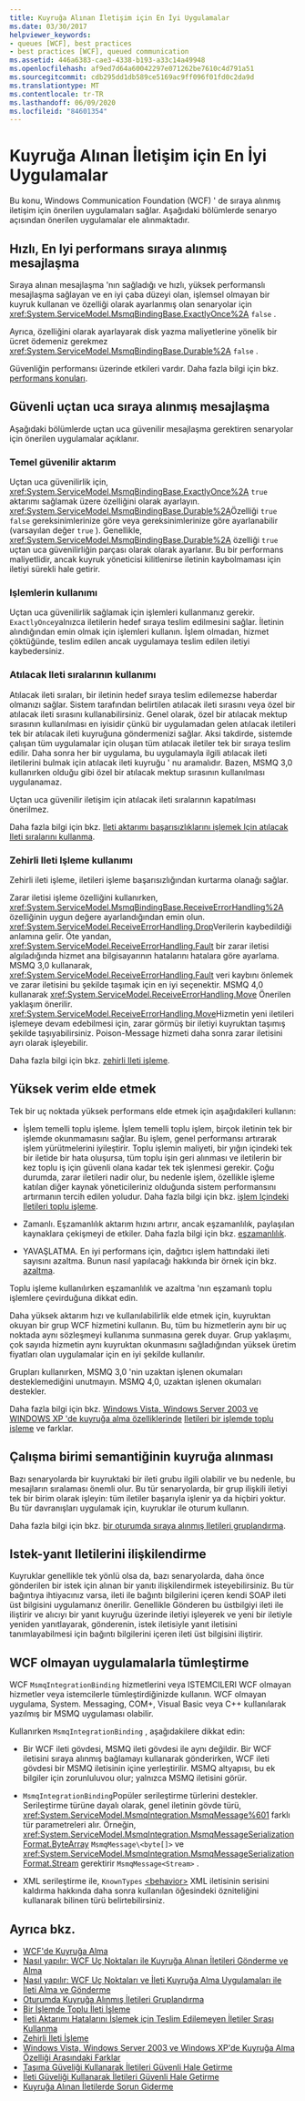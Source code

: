 ```yaml
---
title: Kuyruğa Alınan İletişim için En İyi Uygulamalar
ms.date: 03/30/2017
helpviewer_keywords:
- queues [WCF], best practices
- best practices [WCF], queued communication
ms.assetid: 446a6383-cae3-4338-b193-a33c14a49948
ms.openlocfilehash: af9ed7d64a60042297e071262be7610c4d791a51
ms.sourcegitcommit: cdb295dd1db589ce5169ac9ff096f01fd0c2da9d
ms.translationtype: MT
ms.contentlocale: tr-TR
ms.lasthandoff: 06/09/2020
ms.locfileid: "84601354"
---
```

# <a name="best-practices-for-queued-communication"></a>Kuyruğa Alınan İletişim için En İyi Uygulamalar
Bu konu, Windows Communication Foundation (WCF) ' de sıraya alınmış iletişim için önerilen uygulamaları sağlar. Aşağıdaki bölümlerde senaryo açısından önerilen uygulamalar ele alınmaktadır.  
  
## <a name="fast-best-effort-queued-messaging"></a>Hızlı, En Iyi performans sıraya alınmış mesajlaşma  
 Sıraya alınan mesajlaşma 'nın sağladığı ve hızlı, yüksek performanslı mesajlaşma sağlayan ve en iyi çaba düzeyi olan, işlemsel olmayan bir kuyruk kullanan ve özelliği olarak ayarlanmış olan senaryolar için <xref:System.ServiceModel.MsmqBindingBase.ExactlyOnce%2A> `false` .  
  
 Ayrıca, özelliğini olarak ayarlayarak disk yazma maliyetlerine yönelik bir ücret ödemeniz gerekmez <xref:System.ServiceModel.MsmqBindingBase.Durable%2A> `false` .  
  
 Güvenliğin performansı üzerinde etkileri vardır. Daha fazla bilgi için bkz. [performans konuları](performance-considerations.md).  
  
## <a name="reliable-end-to-end-queued-messaging"></a>Güvenli uçtan uca sıraya alınmış mesajlaşma  
 Aşağıdaki bölümlerde uçtan uca güvenilir mesajlaşma gerektiren senaryolar için önerilen uygulamalar açıklanır.  
  
### <a name="basic-reliable-transfer"></a>Temel güvenilir aktarım  
 Uçtan uca güvenilirlik için, <xref:System.ServiceModel.MsmqBindingBase.ExactlyOnce%2A> `true` aktarımı sağlamak üzere özelliğini olarak ayarlayın. <xref:System.ServiceModel.MsmqBindingBase.Durable%2A>Özelliği `true` `false` gereksinimlerinize göre veya gereksinimlerinize göre ayarlanabilir (varsayılan değer `true` ). Genellikle, <xref:System.ServiceModel.MsmqBindingBase.Durable%2A> özelliği `true` uçtan uca güvenilirliğin parçası olarak olarak ayarlanır. Bu bir performans maliyetlidir, ancak kuyruk yöneticisi kilitlenirse iletinin kaybolmaması için iletiyi sürekli hale getirir.  
  
### <a name="use-of-transactions"></a>Işlemlerin kullanımı  
 Uçtan uca güvenilirlik sağlamak için işlemleri kullanmanız gerekir. `ExactlyOnce`yalnızca iletilerin hedef sıraya teslim edilmesini sağlar. İletinin alındığından emin olmak için işlemleri kullanın. İşlem olmadan, hizmet çöktüğünde, teslim edilen ancak uygulamaya teslim edilen iletiyi kaybedersiniz.  
  
### <a name="use-of-dead-letter-queues"></a>Atılacak Ileti sıralarının kullanımı  
 Atılacak ileti sıraları, bir iletinin hedef sıraya teslim edilemezse haberdar olmanızı sağlar. Sistem tarafından belirtilen atılacak ileti sırasını veya özel bir atılacak ileti sırasını kullanabilirsiniz. Genel olarak, özel bir atılacak mektup sırasının kullanılması en iyisidir çünkü bir uygulamadan gelen atılacak iletileri tek bir atılacak ileti kuyruğuna göndermenizi sağlar. Aksi takdirde, sistemde çalışan tüm uygulamalar için oluşan tüm atılacak iletiler tek bir sıraya teslim edilir. Daha sonra her bir uygulama, bu uygulamayla ilgili atılacak ileti iletilerini bulmak için atılacak ileti kuyruğu ' nu aramalıdır. Bazen, MSMQ 3,0 kullanırken olduğu gibi özel bir atılacak mektup sırasının kullanılması uygulanamaz.  
  
 Uçtan uca güvenilir iletişim için atılacak ileti sıralarının kapatılması önerilmez.  
  
 Daha fazla bilgi için bkz. [Ileti aktarımı başarısızlıklarını işlemek Için atılacak Ileti sıralarını kullanma](using-dead-letter-queues-to-handle-message-transfer-failures.md).  
  
### <a name="use-of-poison-message-handling"></a>Zehirli Ileti Işleme kullanımı  
 Zehirli ileti işleme, iletileri işleme başarısızlığından kurtarma olanağı sağlar.  
  
 Zarar iletisi işleme özelliğini kullanırken, <xref:System.ServiceModel.MsmqBindingBase.ReceiveErrorHandling%2A> özelliğinin uygun değere ayarlandığından emin olun. <xref:System.ServiceModel.ReceiveErrorHandling.Drop>Verilerin kaybedildiği anlamına gelir. Öte yandan, <xref:System.ServiceModel.ReceiveErrorHandling.Fault> bir zarar iletisi algıladığında hizmet ana bilgisayarının hatalarını hatalara göre ayarlama. MSMQ 3,0 kullanarak, <xref:System.ServiceModel.ReceiveErrorHandling.Fault> veri kaybını önlemek ve zarar iletisini bu şekilde taşımak için en iyi seçenektir. MSMQ 4,0 kullanarak <xref:System.ServiceModel.ReceiveErrorHandling.Move> Önerilen yaklaşım önerilir. <xref:System.ServiceModel.ReceiveErrorHandling.Move>Hizmetin yeni iletileri işlemeye devam edebilmesi için, zarar görmüş bir iletiyi kuyruktan taşımış şekilde taşıyabilirsiniz. Poison-Message hizmeti daha sonra zarar iletisini ayrı olarak işleyebilir.  
  
 Daha fazla bilgi için bkz. [zehirli Ileti işleme](poison-message-handling.md).  
  
## <a name="achieving-high-throughput"></a>Yüksek verim elde etmek  
 Tek bir uç noktada yüksek performans elde etmek için aşağıdakileri kullanın:  
  
- İşlem temelli toplu işleme. İşlem temelli toplu işlem, birçok iletinin tek bir işlemde okunmamasını sağlar. Bu işlem, genel performansı artırarak işlem yürütmelerini iyileştirir. Toplu işlemin maliyeti, bir yığın içindeki tek bir iletide bir hata oluşursa, tüm toplu işin geri alınması ve iletilerin bir kez toplu iş için güvenli olana kadar tek tek işlenmesi gerekir. Çoğu durumda, zarar iletileri nadir olur, bu nedenle işlem, özellikle işleme katılan diğer kaynak yöneticileriniz olduğunda sistem performansını artırmanın tercih edilen yoludur. Daha fazla bilgi için bkz. [işlem Içindeki Iletileri toplu işleme](batching-messages-in-a-transaction.md).  
  
- Zamanlı. Eşzamanlılık aktarım hızını artırır, ancak eşzamanlılık, paylaşılan kaynaklara çekişmeyi de etkiler. Daha fazla bilgi için bkz. [eşzamanlılık](../samples/concurrency.md).  
  
- YAVAŞLATMA. En iyi performans için, dağıtıcı işlem hattındaki ileti sayısını azaltma. Bunun nasıl yapılacağı hakkında bir örnek için bkz. [azaltma](../samples/throttling.md).  
  
 Toplu işleme kullanılırken eşzamanlılık ve azaltma 'nın eşzamanlı toplu işlemlere çevirduğuna dikkat edin.  
  
 Daha yüksek aktarım hızı ve kullanılabilirlik elde etmek için, kuyruktan okuyan bir grup WCF hizmetini kullanın. Bu, tüm bu hizmetlerin aynı bir uç noktada aynı sözleşmeyi kullanıma sunmasına gerek duyar. Grup yaklaşımı, çok sayıda hizmetin aynı kuyruktan okunmasını sağladığından yüksek üretim fiyatları olan uygulamalar için en iyi şekilde kullanılır.  
  
 Grupları kullanırken, MSMQ 3,0 'nin uzaktan işlenen okumaları desteklemediğini unutmayın. MSMQ 4,0, uzaktan işlenen okumaları destekler.  
  
 Daha fazla bilgi için bkz. [Windows Vista, Windows Server 2003 ve WINDOWS XP 'de kuyruğa alma özelliklerinde](diff-in-queue-in-vista-server-2003-windows-xp.md) [Iletileri bir işlemde toplu işleme](batching-messages-in-a-transaction.md) ve farklar.  
  
## <a name="queuing-with-unit-of-work-semantics"></a>Çalışma birimi semantiğinin kuyruğa alınması  
 Bazı senaryolarda bir kuyruktaki bir ileti grubu ilgili olabilir ve bu nedenle, bu mesajların sıralaması önemli olur. Bu tür senaryolarda, bir grup ilişkili iletiyi tek bir birim olarak işleyin: tüm iletiler başarıyla işlenir ya da hiçbiri yoktur. Bu tür davranışları uygulamak için, kuyruklar ile oturum kullanın.  
  
 Daha fazla bilgi için bkz. [bir oturumda sıraya alınmış Iletileri gruplandırma](grouping-queued-messages-in-a-session.md).  
  
## <a name="correlating-request-reply-messages"></a>Istek-yanıt Iletilerini ilişkilendirme  
 Kuyruklar genellikle tek yönlü olsa da, bazı senaryolarda, daha önce gönderilen bir istek için alınan bir yanıtı ilişkilendirmek isteyebilirsiniz. Bu tür bağıntıya ihtiyacınız varsa, ileti ile bağıntı bilgilerini içeren kendi SOAP ileti üst bilgisini uygulamanız önerilir. Genellikle Gönderen bu üstbilgiyi ileti ile iliştirir ve alıcıyı bir yanıt kuyruğu üzerinde iletiyi işleyerek ve yeni bir iletiyle yeniden yanıtlayarak, gönderenin, istek iletisiyle yanıt iletisini tanımlayabilmesi için bağıntı bilgilerini içeren ileti üst bilgisini iliştirir.  
  
## <a name="integrating-with-non-wcf-applications"></a>WCF olmayan uygulamalarla tümleştirme  
 WCF `MsmqIntegrationBinding` hizmetlerini veya ISTEMCILERI WCF olmayan hizmetler veya istemcilerle tümleştirdiğinizde kullanın. WCF olmayan uygulama, System. Messaging, COM+, Visual Basic veya C++ kullanılarak yazılmış bir MSMQ uygulaması olabilir.  
  
 Kullanırken `MsmqIntegrationBinding` , aşağıdakilere dikkat edin:  
  
- Bir WCF ileti gövdesi, MSMQ ileti gövdesi ile aynı değildir. Bir WCF iletisini sıraya alınmış bağlamayı kullanarak gönderirken, WCF ileti gövdesi bir MSMQ iletisinin içine yerleştirilir. MSMQ altyapısı, bu ek bilgiler için zorunluluvou olur; yalnızca MSMQ iletisini görür.  
  
- `MsmqIntegrationBinding`Popüler serileştirme türlerini destekler. Serileştirme türüne dayalı olarak, genel iletinin gövde türü, <xref:System.ServiceModel.MsmqIntegration.MsmqMessage%601> farklı tür parametreleri alır. Örneğin, <xref:System.ServiceModel.MsmqIntegration.MsmqMessageSerializationFormat.ByteArray> `MsmqMessage\<byte[]>` ve <xref:System.ServiceModel.MsmqIntegration.MsmqMessageSerializationFormat.Stream> gerektirir `MsmqMessage<Stream>` .  
  
- XML serileştirme ile, `KnownTypes` [\<behavior>](../../configure-apps/file-schema/wcf/behavior-of-servicebehaviors.md) XML iletisinin serisini kaldırma hakkında daha sonra kullanılan öğesindeki özniteliğini kullanarak bilinen türü belirtebilirsiniz.  
  
## <a name="see-also"></a>Ayrıca bkz.

- [WCF'de Kuyruğa Alma](queuing-in-wcf.md)
- [Nasıl yapılır: WCF Uç Noktaları ile Kuyruğa Alınan İletileri Gönderme ve Alma](how-to-exchange-queued-messages-with-wcf-endpoints.md)
- [Nasıl yapılır: WCF Uç Noktaları ve İleti Kuyruğa Alma Uygulamaları ile İleti Alma ve Gönderme](how-to-exchange-messages-with-wcf-endpoints-and-message-queuing-applications.md)
- [Oturumda Kuyruğa Alınmış İletileri Gruplandırma](grouping-queued-messages-in-a-session.md)
- [Bir İşlemde Toplu İleti İşleme](batching-messages-in-a-transaction.md)
- [İleti Aktarımı Hatalarını İşlemek için Teslim Edilemeyen İletiler Sırası Kullanma](using-dead-letter-queues-to-handle-message-transfer-failures.md)
- [Zehirli İleti İşleme](poison-message-handling.md)
- [Windows Vista, Windows Server 2003 ve Windows XP'de Kuyruğa Alma Özelliği Arasındaki Farklar](diff-in-queue-in-vista-server-2003-windows-xp.md)
- [Taşıma Güveliği Kullanarak İletileri Güvenli Hale Getirme](securing-messages-using-transport-security.md)
- [İleti Güveliği Kullanarak İletileri Güvenli Hale Getirme](securing-messages-using-message-security.md)
- [Kuyruğa Alınan İletilerde Sorun Giderme](troubleshooting-queued-messaging.md)

